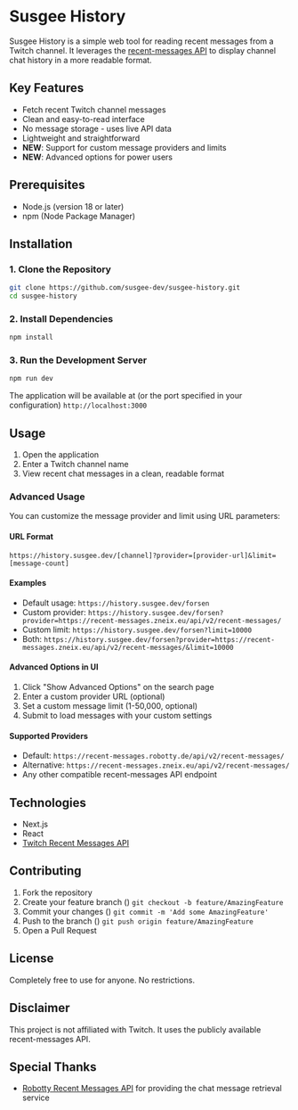 # Susgee History
Susgee History is a simple web tool for reading recent messages from a Twitch channel. It leverages the [recent-messages API](https://recent-messages.robotty.de/api) to display channel chat history in a more readable format.

## Key Features
- Fetch recent Twitch channel messages
- Clean and easy-to-read interface
- No message storage - uses live API data
- Lightweight and straightforward
- **NEW**: Support for custom message providers and limits
- **NEW**: Advanced options for power users

## Prerequisites
- Node.js (version 18 or later)
- npm (Node Package Manager)

## Installation
### 1. Clone the Repository
``` bash
git clone https://github.com/susgee-dev/susgee-history.git
cd susgee-history
```
### 2. Install Dependencies
``` bash
npm install
```
### 3. Run the Development Server
``` bash
npm run dev
```
The application will be available at (or the port specified in your configuration) `http://localhost:3000`

## Usage
1. Open the application
2. Enter a Twitch channel name
3. View recent chat messages in a clean, readable format

### Advanced Usage
You can customize the message provider and limit using URL parameters:

#### URL Format
```
https://history.susgee.dev/[channel]?provider=[provider-url]&limit=[message-count]
```

#### Examples
- Default usage: `https://history.susgee.dev/forsen`
- Custom provider: `https://history.susgee.dev/forsen?provider=https://recent-messages.zneix.eu/api/v2/recent-messages/`
- Custom limit: `https://history.susgee.dev/forsen?limit=10000`
- Both: `https://history.susgee.dev/forsen?provider=https://recent-messages.zneix.eu/api/v2/recent-messages/&limit=10000`

#### Advanced Options in UI
1. Click "Show Advanced Options" on the search page
2. Enter a custom provider URL (optional)
3. Set a custom message limit (1-50,000, optional)
4. Submit to load messages with your custom settings

#### Supported Providers
- Default: `https://recent-messages.robotty.de/api/v2/recent-messages/`
- Alternative: `https://recent-messages.zneix.eu/api/v2/recent-messages/`
- Any other compatible recent-messages API endpoint

## Technologies
- Next.js
- React
- [Twitch Recent Messages API](https://recent-messages.robotty.de/api)

## Contributing
1. Fork the repository
2. Create your feature branch () `git checkout -b feature/AmazingFeature`
3. Commit your changes () `git commit -m 'Add some AmazingFeature'`
4. Push to the branch () `git push origin feature/AmazingFeature`
5. Open a Pull Request

## License
Completely free to use for anyone. No restrictions.

## Disclaimer
This project is not affiliated with Twitch. It uses the publicly available recent-messages API.

## Special Thanks
- [Robotty Recent Messages API](https://recent-messages.robotty.de/api) for providing the chat message retrieval service
